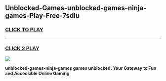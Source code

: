 
## Unblocked-Games-unblocked-games-ninja-games-Play-Free-7sdlu
<h3>
<a href="https://premium76.site?title=unblocked-games-ninja-games&ref=22A">CLICK TO PLAY</a></h3>
<hr>

<h3>
<a href="https://premium76.site?title=unblocked-games-ninja-games&ref=22A">CLICK 2 PLAY</a>
  
</h3>

<a href="https://premium76.site?title=unblocked-games-ninja-games&ref=22A"><img src="https://clearcache.store/games.png"></a>


**unblocked-games-ninja-games games unblocked: Your Gateway to Fun and Accessible Online Gaming**
